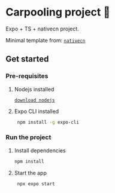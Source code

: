 # Carpooling project 🚗

Expo + TS + nativecn project.

Minimal template from: [`nativecn`](https://nativecn.vercel.app/docs/installation)

## Get started

### Pre-requisites

1. Nodejs installed

   [`download nodejs`](https://nativecn.vercel.app/docs/installation](https://nodejs.org/en/download/package-manager))

2. Expo CLI installed

   ```bash
    npm install -g expo-cli
   ```

### Run the project
1. Install dependencies

   ```bash
   npm install
   ```

2. Start the app

   ```bash
    npx expo start
   ```
